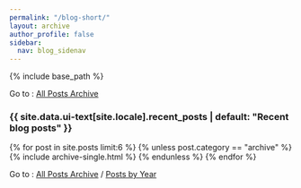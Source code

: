 ```yaml
---
permalink: "/blog-short/"
layout: archive
author_profile: false
sidebar:
  nav: blog_sidenav
---
```


{% include base_path %}

Go to : [All Posts Archive](/blog_archive)

<h3 class="archive__subtitle">{{ site.data.ui-text[site.locale].recent_posts | default: "Recent blog posts" }}</h3>

{% for post in site.posts limit:6 %}
  {% unless post.category == "archive" %}
    {% include archive-single.html %}
  {% endunless %}
{% endfor %}

Go to : [All Posts Archive](/blog_archive) / [Posts by Year](/year-archive)
